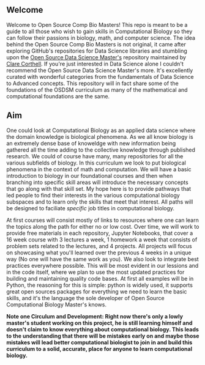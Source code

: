 ## Welcome
Welcome to Open Source Comp Bio Masters! This repo is meant to be a guide to all those who wish to gain skills in Computational Biology so they can follow their passions in biology, math, and computer science. The idea behind the Open Source Comp Bio Masters is not original, it came after exploring GitHub's repositories for Data Science libraries and stumbling upon the [Open Source Data Science Master's](http://datasciencemasters.org/) repository maintained by [Clare Corthell](https://github.com/clarecorthell). If you're just interested in Data Science alone I couldn't recommend the Open Source Data Science Master's more. It's excellently curated with wonderful categories from the fundamentals of Data Science to Advanced concepts. This repository will in fact share some of the foundations of the OSDSM curriculum as many of the mathematical and computational foundations are the same.

## Aim
One could look at Computational Biology as an applied data science where the domain knowledge is biological phenomena. As we all know biology is an extremely dense base of knoweldge with new information being gathered all the time adding to the collective knowledge through published research. We could of course have many, many repositories for all the various subfields of biology. In this curriculum we look to put biological phenomena in the context of math and computation. We will have a basic introduction to biology in our foundational courses and then when branching into specific skill areas will introduce the necessary concepts that go along with that skill set. My hope here is to provide pathways that led people to find their interests in the various computational biology subspaces and to learn only the skills that meet that interest. All paths will be designed to faciliate *specific* job titles in computational biology. 

At first courses will consist mostly of links to resources where one can learn the topics along the path for either no or low cost. Over time, we will work to provide free materials in each repository, Jupyter Notebooks, that cover a 16 week course with 3 lectures a week, 1 homework a week that consists of problem sets related to the lectures, and 4 projects. All projects will focus on showcasing what you'll learned over the previous 4 weeks in a unique way (No one will have the same work as you). We also look to integrate best practices everywhere possible. This will be most evident in our lessions and in the code itself, where we plan to use the most updated practices for building and maintaining quality code bases. At first all examples will be in Python, the reasoning for this is simple: python is widely used, it supports great open sources packages for everything we need to learn the basic skills, and it's the language the sole developer of Open Source Computational Biology Master's knows. 

**Note one Circulum and Development: Right now there's only a lowly master's student working on this project, he is still learning himself and doesn't claim to know everything about computational biology. This leads to the understanding that there will be mistakes early on and maybe those mistakes will lead better computational biologist to join in and build this curriculum to a solid, accurate, place for anyone to learn computational biology.**


